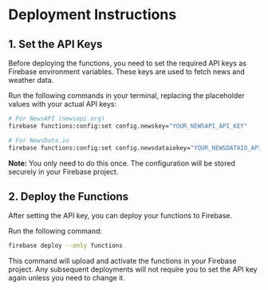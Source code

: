 # Deployment Instructions

## 1. Set the API Keys

Before deploying the functions, you need to set the required API keys as Firebase environment variables. These keys are used to fetch news and weather data.

Run the following commands in your terminal, replacing the placeholder values with your actual API keys:

```bash
# For NewsAPI (newsapi.org)
firebase functions:config:set config.newskey="YOUR_NEWSAPI_API_KEY"

# For NewsData.io
firebase functions:config:set config.newsdataiokey="YOUR_NEWSDATAIO_API_KEY"
```

**Note:** You only need to do this once. The configuration will be stored securely in your Firebase project.

## 2. Deploy the Functions

After setting the API key, you can deploy your functions to Firebase.

Run the following command:

```bash
firebase deploy --only functions
```

This command will upload and activate the functions in your Firebase project. Any subsequent deployments will not require you to set the API key again unless you need to change it.
